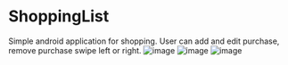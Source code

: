 # ShoppingList
Simple android application for shopping.
User can add and edit purchase, remove purchase swipe left or right.
![image](https://user-images.githubusercontent.com/79860262/194293520-209f7d47-c519-4c38-86de-f3a4dbc29bbe.png)
![image](https://user-images.githubusercontent.com/79860262/194293556-39b0b6e6-6992-4d6f-80aa-4fbc3f84e892.png)
![image](https://user-images.githubusercontent.com/79860262/194293622-8a0fa91a-bcdc-4bf0-8e21-5946d33d49f8.png)
